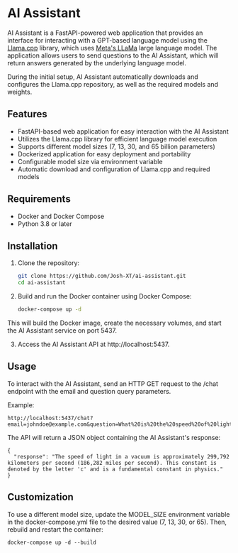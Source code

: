 # AI Assistant

AI Assistant is a FastAPI-powered web application that provides an interface for interacting with a GPT-based language model using the [Llama.cpp](https://github.com/ggerganov/llama.cpp) library, which uses [Meta's LLaMa](https://github.com/facebookresearch/llama) large language model. The application allows users to send questions to the AI Assistant, which will return answers generated by the underlying language model.

During the initial setup, AI Assistant automatically downloads and configures the Llama.cpp repository, as well as the required models and weights.

## Features

- FastAPI-based web application for easy interaction with the AI Assistant
- Utilizes the Llama.cpp library for efficient language model execution
- Supports different model sizes (7, 13, 30, and 65 billion parameters)
- Dockerized application for easy deployment and portability
- Configurable model size via environment variable
- Automatic download and configuration of Llama.cpp and required models

## Requirements

- Docker and Docker Compose
- Python 3.8 or later

## Installation

1. Clone the repository:

   ```bash
   git clone https://github.com/Josh-XT/ai-assistant.git
   cd ai-assistant

2. Build and run the Docker container using Docker Compose:

    ```bash
    docker-compose up -d

This will build the Docker image, create the necessary volumes, and start the AI Assistant service on port 5437.

3. Access the AI Assistant API at http://localhost:5437.

## Usage
To interact with the AI Assistant, send an HTTP GET request to the /chat endpoint with the email and question query parameters.

Example:

```
http://localhost:5437/chat?email=johndoe@example.com&question=What%20is%20the%20speed%20of%20light%3F
```

The API will return a JSON object containing the AI Assistant's response:
```
{
  "response": "The speed of light in a vacuum is approximately 299,792 kilometers per second (186,282 miles per second). This constant is denoted by the letter 'c' and is a fundamental constant in physics."
}
```

## Customization
To use a different model size, update the MODEL_SIZE environment variable in the docker-compose.yml file to the desired value (7, 13, 30, or 65). Then, rebuild and restart the container:

```
docker-compose up -d --build
```
